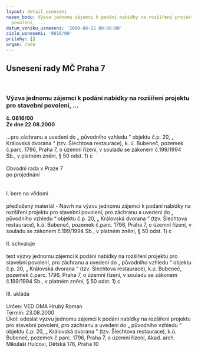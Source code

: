 ```yaml
---
layout: detail_usneseni
nazev_bodu: Výzva jednomu zájemci k podání nabídky na rozšíření projektu pro stavební
  povolení, ...
datum_vzniku_usneseni: '2000-08-22 00:00:00'
cislo_usneseni: '0816/00'
prilohy: []
organ: rada
---
```

<div id="ucUsn_pList" class="usn">
	<span><h2>Usnesení rady MČ Praha 7 </h2>
<br></span><div class="standBody">
<span><h3>Výzva jednomu zájemci k podání nabídky na rozšíření projektu pro stavební povolení, ...</h3></span><div class="center">
		<strong>č. 0816/00</strong><br>
	</div>
<div class="center">
		<strong>Ze dne 22.08.2000</strong><br><br>
	</div>...pro záchranu a uvedení do „ původního vzhledu “ objektu č.p. 20, „ Královská dvorana “ (tzv. Šlechtova restaurace), k. ú. Bubeneč, pozemek č.parc. 1796, Praha 7, o územní řízení, v souladu se zákonem č.199/1994 Sb., v platném znění, § 50 odst. 1) c<br>     <br>Obvodní rada v Praze 7<br>po projednání<br><br><br>I.	bere na vědomí<br><br> předložený materiál - Návrh na výzvu jednomu zájemci k podání nabídky na rozšíření projektu pro stavební povolení, pro záchranu a uvedení do „ původního vzhledu “ objektu č.p. 20, „ Královská dvorana “ (tzv. Šlechtova restaurace), k.ú. Bubeneč, pozemek č.parc. 1796, Praha 7, o územní řízení, v souladu se zákonem č.199/1994 Sb., v platném znění, § 50 odst. 1) c<br> <br>II.	schvaluje <br><br>text výzvy jednomu zájemci k podání nabídky na rozšíření projektu pro stavební povolení, pro záchranu a uvedení do „ původního vzhledu “ objektu č.p. 20, „ Královská dvorana “ (tzv. Šlechtova restaurace), k.ú. Bubeneč, pozemek č.parc. 1796, Praha 7, o územní řízení, v souladu se zákonem č.199/1994 Sb., v platném znění, § 50 odst. 1) c<br><br>III.	ukládá <br><br> Určen:	     	VED OMA Hrubý Roman<br>Termín: 23.08.2000<br>Úkol:	odeslat výzvu jednomu zájemci k podání nabídky na rozšíření projektu pro stavební povolení, pro záchranu a uvedení do „ původního vzhledu “ objektu č.p. 20, „ Královská dvorana “ (tzv. Šlechtova restaurace), k.ú. Bubeneč, pozemek č.parc. 1796, Praha 7, o územní řízení, Akad. arch. Mikuláši Hulcovi, Dětská 176, Praha 10 <br> </div>
</div>